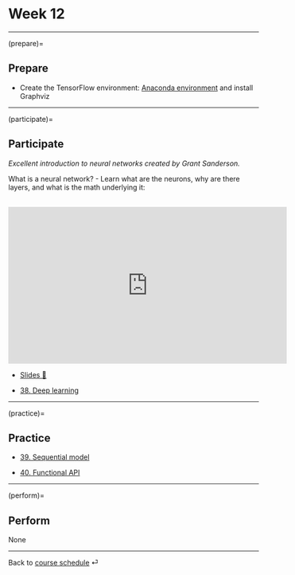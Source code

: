 # Week 12


---

(prepare)=
## Prepare

- Create the TensorFlow environment: [Anaconda environment](../docs/programming-environment.md) and install Graphviz


---

(participate)=
## Participate

*Excellent introduction to neural networks created by Grant Sanderson.* 

What is a neural network? - Learn what are the neurons, why are there layers, and what is the math underlying it:

<br>

<iframe width="560" height="315" src="https://www.youtube-nocookie.com/embed/aircAruvnKk" title="YouTube video player" frameborder="0" allow="accelerometer; autoplay; clipboard-write; encrypted-media; gyroscope; picture-in-picture" allowfullscreen></iframe>



- [Slides 📑](https://drive.google.com/file/d/10ugq6FglzLn85wp3keqJuA4SEyXKgk4T/view?usp=sharing)

- [38. Deep learning](../code/38-tf-example.ipynb)

<!--
- [39. Sequential model](../code/39-keras-sequential-c.ipynb)
- [40. Functional API](../code/40-keras-functional-c.ipynb)
-->

---

(practice)=
## Practice


- [39. Sequential model](../code/39-keras-sequential-c.ipynb)


- [40. Functional API](../code/40-keras-functional-c.ipynb)


---

(perform)=
## Perform

None




---

Back to [course schedule](../docs/course-schedule.md) ⏎
